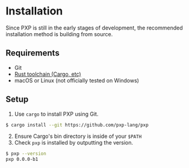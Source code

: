 # Installation <Badge type="info" text="subject to change" />

Since PXP is still in the early stages of development, the recommended installation method is building from source.

## Requirements

* Git
* [Rust toolchain (Cargo, etc)](https://www.rust-lang.org/tools/install)
* macOS or Linux (not officially tested on Windows)

## Setup

1. Use `cargo` to install PXP using Git.

```sh
$ cargo install --git https://github.com/pxp-lang/pxp
```

2. Ensure Cargo's bin directory is inside of your `$PATH`
3. Check `pxp` is installed by outputting the version.

```sh
$ pxp --version
pxp 0.0.0-b1
```
